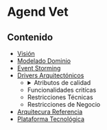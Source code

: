 # Agend Vet

## Contenido

- [Visión](Visión.md)
- [Modelado Dominio](Modelado-Dominio.md)
- [Event Storming](https://miro.com/welcomeonboard/ZEd3eGF0eE5MMGVFUERTWmJQcHBMYlhjeGtORURWR0dtM2xmZTdXQXRmVUIyeWFCbGNkSThKSlh3OVZSdGVHd3wzNDU4NzY0NTIxMzE3NDc4MTA4?share_link_id=636179094326)
- [Drivers Arquitectónicos](Drivers-Arquitectónicos.md)
  - <details><summary>Atributos de calidad</summary>
        1. Priorización de atributos<Br>
        2. Características<Br>
        3. Escenarios de calidad</details>
  - Funcionalidades critícas
  - Restricciones Técnicas
  - Restricciones de Negocio
- [Arquitecura Referencia](Arquitectura-Referencia.md)
- [Plataforma Tecnológica](Plataforma-Tecnológica.md)
        
